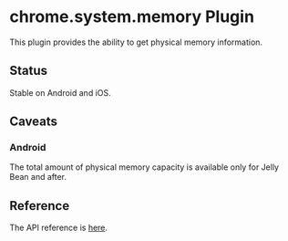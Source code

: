 # chrome.system.memory Plugin

This plugin provides the ability to get physical memory information.

## Status

Stable on Android and iOS.

## Caveats

### Android

The total amount of physical memory capacity is available only for Jelly Bean and after.

## Reference

The API reference is [here](https://developer.chrome.com/apps/system_memory).
